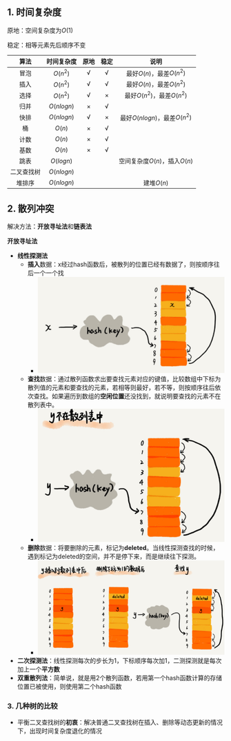 

## 1. 时间复杂度

原地：空间复杂度为$O(1)$

稳定：相等元素先后顺序不变

|    算法    | 时间复杂度 | 原地 | 稳定 |             说明             |
| :--------: | :--------: | :--: | :--: | :--------------------------: |
|    冒泡    |  $O(n^2)$  |  √   |  √   |   最好$O(n)$，最差$O(n^2)$   |
|    插入    |  $O(n^2)$  |  √   |  √   |   最好$O(n)$，最差$O(n^2)$   |
|    选择    |  $O(n^2)$  |  √   |  ×   |  最好$O(n^2)$，最差$O(n^2)$  |
|    归并    | $O(nlogn)$ |  ×   |  √   |                              |
|    快排    | $O(nlogn)$ |  √   |  ×   | 最好$O(nlogn)$，最差$O(n^2)$ |
|     桶     |   $O(n)$   |  ×   |  √   |                              |
|    计数    |   $O(n)$   |  ×   |  √   |                              |
|    基数    |   $O(n)$   |  ×   |  √   |                              |
|    跳表    | $O(logn)$  |      |      | 空间复杂度$O(n)$，插入$O(n)$ |
| 二叉查找树 | $O(nlogn)$ |      |      |                              |
|   堆排序   | $O(nlogn)$ |      |      |          建堆$O(n)$          |



## 2. 散列冲突

解决方法：**开放寻址法**和**链表法**

**开放寻址法**

* **线性探测法**
	* **插入**数据：x经过hash函数后，被散列的位置已经有数据了，则按顺序往后一个一个找
		* ![1555724125571](../images/1555724125571.png)
	* **查找**数据：通过散列函数求出要查找元素对应的键值，比较数组中下标为散列值的元素和要查找的元素，若相等则最好，若不等，则按顺序往后依次查找。如果遍历到数组的**空闲位置**还没找到，就说明要查找的元素不在散列表中。
		* ![1555724342267](../images/1555724342267.png)
	* **删除**数据：将要删除的元素，标记为**deleted**。当线性探测查找的时候，遇到标记为deleted的空间，并不是停下来，而是继续往下探测。
		* ![1555724443164](../images/1555724443164.png)
* **二次探测法**：线性探测每次的步长为1，下标顺序每次加1，二测探测就是每次加上一个**平方数**
* **双重散列法**：简单说，就是用2个散列函数，若用第一个hash函数计算的存储位置已被使用，则使用第二个hash函数



### 3. 几种树的比较

* 平衡二叉查找树的**初衷**：解决普通二叉查找树在插入、删除等动态更新的情况下，出现时间复杂度退化的情况